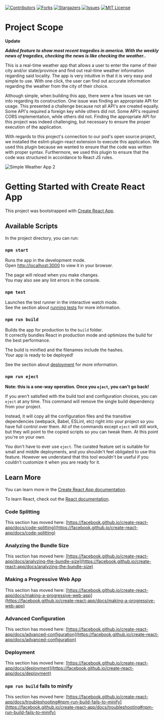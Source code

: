 [![Contributors][contributors-shield]][contributors-url]
[![Forks][forks-shield]][forks-url]
[![Stargazers][stars-shield]][stars-url]
[![Issues][issues-shield]][issues-url]
[![MIT License][license-shield]][license-url]

# Project Scope

**Update**

***Added feature to show most recent tragedies in america. With the weekly news of tragedies, checking the news is like checking the weather..***

This is a real-time weather app that allows a user to enter the name of their city and/or state/province and find out real-time weather information regarding said locality. The app is very intuitive in that it is very easy and simple to use. With one click, the user can find out accurate information regarding the weather from the city of their choice. 

Although simple, when building this app, there were a few issues we ran into regarding its construction. One issue was finding an appropriate API for usage. This presented a challenge because not all API's are created equally. Some API's required a foreign key while others did not. Some API's required CORS implementation, while others did not. Finding the appropriate API for this project was indeed challenging, but necessary to ensure the proper execution of the application. 

With regards to this project's connection to our pod's open source project, we installed the eslint-plugin-react extension to execute this application. We used this plugin because we wanted to ensure that the code was written with proper syntax. Furthermore, we used this plugin to ensure that the code was structured in accordance to React JS rules. 

![Simple Weather App 2](https://user-images.githubusercontent.com/52366381/172718951-0444be7a-da4e-4fc6-a993-2c0d742ba956.JPG)


# Getting Started with Create React App

This project was bootstrapped with [Create React App](https://github.com/facebook/create-react-app).

## Available Scripts

In the project directory, you can run:

### `npm start`

Runs the app in the development mode.\
Open [http://localhost:3000](http://localhost:3000) to view it in your browser.

The page will reload when you make changes.\
You may also see any lint errors in the console.

### `npm test`

Launches the test runner in the interactive watch mode.\
See the section about [running tests](https://facebook.github.io/create-react-app/docs/running-tests) for more information.

### `npm run build`

Builds the app for production to the `build` folder.\
It correctly bundles React in production mode and optimizes the build for the best performance.

The build is minified and the filenames include the hashes.\
Your app is ready to be deployed!

See the section about [deployment](https://facebook.github.io/create-react-app/docs/deployment) for more information.

### `npm run eject`

**Note: this is a one-way operation. Once you `eject`, you can't go back!**

If you aren't satisfied with the build tool and configuration choices, you can `eject` at any time. This command will remove the single build dependency from your project.

Instead, it will copy all the configuration files and the transitive dependencies (webpack, Babel, ESLint, etc) right into your project so you have full control over them. All of the commands except `eject` will still work, but they will point to the copied scripts so you can tweak them. At this point you're on your own.

You don't have to ever use `eject`. The curated feature set is suitable for small and middle deployments, and you shouldn't feel obligated to use this feature. However we understand that this tool wouldn't be useful if you couldn't customize it when you are ready for it.

## Learn More

You can learn more in the [Create React App documentation](https://facebook.github.io/create-react-app/docs/getting-started).

To learn React, check out the [React documentation](https://reactjs.org/).

### Code Splitting

This section has moved here: [https://facebook.github.io/create-react-app/docs/code-splitting](https://facebook.github.io/create-react-app/docs/code-splitting)

### Analyzing the Bundle Size

This section has moved here: [https://facebook.github.io/create-react-app/docs/analyzing-the-bundle-size](https://facebook.github.io/create-react-app/docs/analyzing-the-bundle-size)

### Making a Progressive Web App

This section has moved here: [https://facebook.github.io/create-react-app/docs/making-a-progressive-web-app](https://facebook.github.io/create-react-app/docs/making-a-progressive-web-app)

### Advanced Configuration

This section has moved here: [https://facebook.github.io/create-react-app/docs/advanced-configuration](https://facebook.github.io/create-react-app/docs/advanced-configuration)

### Deployment

This section has moved here: [https://facebook.github.io/create-react-app/docs/deployment](https://facebook.github.io/create-react-app/docs/deployment)

### `npm run build` fails to minify

This section has moved here: [https://facebook.github.io/create-react-app/docs/troubleshooting#npm-run-build-fails-to-minify](https://facebook.github.io/create-react-app/docs/troubleshooting#npm-run-build-fails-to-minify)





[contributors-shield]: https://img.shields.io/github/contributors/ROSSROSALES/-current-weather-location
[contributors-url]: https://github.com/ROSSROSALES/-current-weather-location/graphs/contributors
[forks-shield]: https://img.shields.io/github/forks/ROSSROSALES/-current-weather-location
[forks-url]: https://github.com/ROSSROSALES/-current-weather-location/network/members
[stars-shield]: https://img.shields.io/github/stars/ROSSROSALES/-current-weather-location
[stars-url]: https://github.com/ROSSROSALES/-current-weather-location/stargazers
[issues-shield]: https://img.shields.io/github/issues/ROSSROSALES/-current-weather-location
[issues-url]: https://github.com/ROSSROSALES/-current-weather-location/issues
[license-shield]: https://img.shields.io/github/license/ROSSROSALES/-current-weather-location
[license-url]: https://github.com/ROSSROSALES/-current-weather-location/blob/master/LICENSE.md
